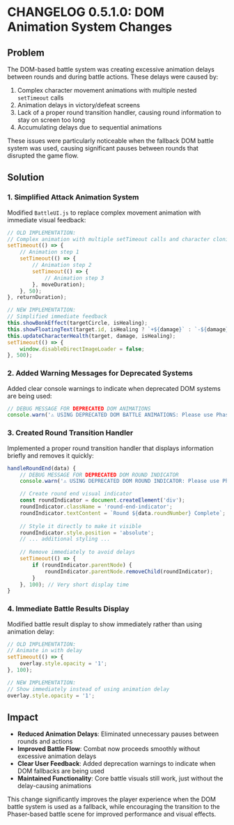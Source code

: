 # CHANGELOG 0.5.1.0: DOM Animation System Changes

## Problem

The DOM-based battle system was creating excessive animation delays between rounds and during battle actions. These delays were caused by:

1. Complex character movement animations with multiple nested `setTimeout` calls
2. Animation delays in victory/defeat screens
3. Lack of a proper round transition handler, causing round information to stay on screen too long
4. Accumulating delays due to sequential animations

These issues were particularly noticeable when the fallback DOM battle system was used, causing significant pauses between rounds that disrupted the game flow.

## Solution

### 1. Simplified Attack Animation System

Modified `BattleUI.js` to replace complex movement animation with immediate visual feedback:

```javascript
// OLD IMPLEMENTATION:
// Complex animation with multiple setTimeout calls and character cloning
setTimeout(() => {
    // Animation step 1
    setTimeout(() => {
        // Animation step 2
        setTimeout(() => {
            // Animation step 3
        }, moveDuration);
    }, 50);
}, returnDuration);

// NEW IMPLEMENTATION:
// Simplified immediate feedback
this.showBonkEffect(targetCircle, isHealing);
this.showFloatingText(target.id, isHealing ? `+${damage}` : `-${damage}`);
this.updateCharacterHealth(target, damage, isHealing);
setTimeout(() => {
    window.disableDirectImageLoader = false;
}, 500);
```

### 2. Added Warning Messages for Deprecated Systems

Added clear console warnings to indicate when deprecated DOM systems are being used:

```javascript
// DEBUG MESSAGE FOR DEPRECATED DOM ANIMATIONS
console.warn('⚠️ USING DEPRECATED DOM BATTLE ANIMATIONS: Please use Phaser-based battle scene for improved performance');
```

### 3. Created Round Transition Handler

Implemented a proper round transition handler that displays information briefly and removes it quickly:

```javascript
handleRoundEnd(data) {
    // DEBUG MESSAGE FOR DEPRECATED DOM ROUND INDICATOR
    console.warn('⚠️ USING DEPRECATED DOM ROUND INDICATOR: Please use Phaser-based battle scene for improved performance');

    // Create round end visual indicator
    const roundIndicator = document.createElement('div');
    roundIndicator.className = 'round-end-indicator';
    roundIndicator.textContent = `Round ${data.roundNumber} Complete`;
    
    // Style it directly to make it visible
    roundIndicator.style.position = 'absolute';
    // ... additional styling ...
    
    // Remove immediately to avoid delays
    setTimeout(() => {
        if (roundIndicator.parentNode) {
            roundIndicator.parentNode.removeChild(roundIndicator);
        }
    }, 100); // Very short display time
}
```

### 4. Immediate Battle Results Display

Modified battle result display to show immediately rather than using animation delay:

```javascript
// OLD IMPLEMENTATION:
// Animate in with delay
setTimeout(() => {
    overlay.style.opacity = '1';
}, 100);

// NEW IMPLEMENTATION:
// Show immediately instead of using animation delay
overlay.style.opacity = '1';
```

## Impact

- **Reduced Animation Delays**: Eliminated unnecessary pauses between rounds and actions
- **Improved Battle Flow**: Combat now proceeds smoothly without excessive animation delays
- **Clear User Feedback**: Added deprecation warnings to indicate when DOM fallbacks are being used
- **Maintained Functionality**: Core battle visuals still work, just without the delay-causing animations

This change significantly improves the player experience when the DOM battle system is used as a fallback, while encouraging the transition to the Phaser-based battle scene for improved performance and visual effects.
